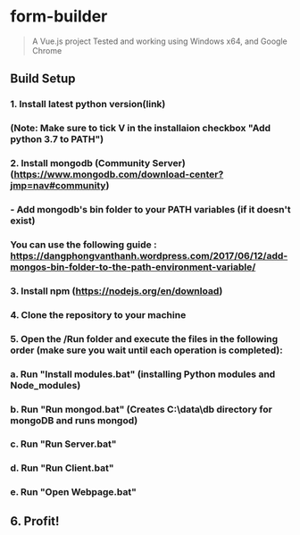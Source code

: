 # form-builder

> A Vue.js project
> Tested and working using Windows x64, and Google Chrome
## Build Setup

### 1. Install latest python version(link)
###   (Note: Make sure to tick V in the installaion checkbox "Add python 3.7 to PATH")

### 2. Install mongodb (Community Server) (https://www.mongodb.com/download-center?jmp=nav#community)
###   - Add mongodb's bin folder to your PATH variables (if it doesn't exist)
###     You can use the following guide : https://dangphongvanthanh.wordpress.com/2017/06/12/add-mongos-bin-folder-to-the-path-environment-variable/

### 3. Install npm (https://nodejs.org/en/download)

### 4. Clone the repository to your machine

### 5. Open the /Run folder and execute the files in the following order (make sure you wait until each operation is completed):
###   a.  Run "Install modules.bat" (installing Python modules and Node_modules)
###   b.  Run "Run mongod.bat" (Creates C:\data\db directory for mongoDB and runs mongod)
###   c.  Run "Run Server.bat"
###   d.  Run "Run Client.bat"
###   e.  Run "Open Webpage.bat"

## 6. **Profit!**